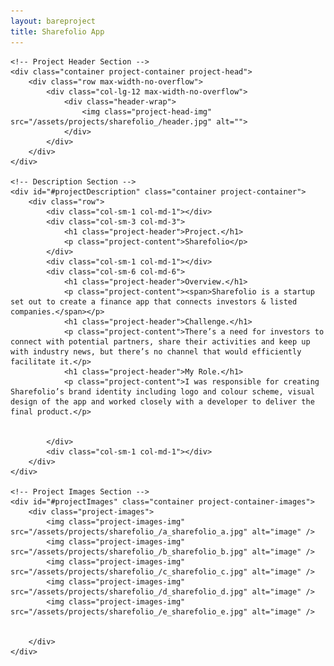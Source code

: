 ```yaml
---
layout: bareproject
title: Sharefolio App
---
```


    <!-- Project Header Section -->
    <div class="container project-container project-head">
        <div class="row max-width-no-overflow">
            <div class="col-lg-12 max-width-no-overflow">
                <div class="header-wrap">
                    <img class="project-head-img" src="/assets/projects/sharefolio_/header.jpg" alt="">
                </div>
            </div>
        </div>
    </div>

    <!-- Description Section -->
    <div id="#projectDescription" class="container project-container">
        <div class="row">
            <div class="col-sm-1 col-md-1"></div>
            <div class="col-sm-3 col-md-3">
                <h1 class="project-header">Project.</h1>
                <p class="project-content">Sharefolio</p>
            </div>
            <div class="col-sm-1 col-md-1"></div>
            <div class="col-sm-6 col-md-6">
                <h1 class="project-header">Overview.</h1>
                <p class="project-content"><span>Sharefolio is a startup set out to create a finance app that connects investors & listed companies.</span></p>
                <h1 class="project-header">Challenge.</h1>
                <p class="project-content">There’s a need for investors to connect with potential partners, share their activities and keep up with industry news, but there’s no channel that would efficiently facilitate it.</p>
                <h1 class="project-header">My Role.</h1>
                <p class="project-content">I was responsible for creating Sharefolio’s brand identity including logo and colour scheme, visual design of the app and worked closely with a developer to deliver the final product.</p>
                
                
            </div>
            <div class="col-sm-1 col-md-1"></div>
        </div>
    </div>

    <!-- Project Images Section -->
    <div id="#projectImages" class="container project-container-images">
        <div class="project-images">
            <img class="project-images-img" src="/assets/projects/sharefolio_/a_sharefolio_a.jpg" alt="image" />
            <img class="project-images-img" src="/assets/projects/sharefolio_/b_sharefolio_b.jpg" alt="image" />
            <img class="project-images-img" src="/assets/projects/sharefolio_/c_sharefolio_c.jpg" alt="image" />
            <img class="project-images-img" src="/assets/projects/sharefolio_/d_sharefolio_d.jpg" alt="image" />
            <img class="project-images-img" src="/assets/projects/sharefolio_/e_sharefolio_e.jpg" alt="image" />
        
            
        </div>
    </div>